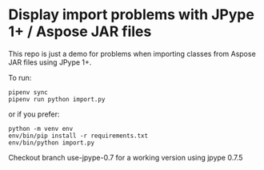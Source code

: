 # Display import problems with JPype 1+ / Aspose JAR files

This repo is just a demo for problems when importing classes from Aspose JAR files
using JPype 1+.

To run:

```
pipenv sync
pipenv run python import.py
```

or if you prefer:

```
python -m venv env
env/bin/pip install -r requirements.txt
env/bin/python import.py
```

Checkout branch use-jpype-0.7 for a working version using jpype 0.7.5

